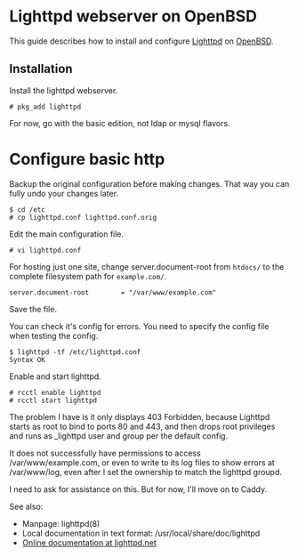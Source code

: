 # Lighttpd webserver on OpenBSD

This guide describes how to install and configure
[Lighttpd](https://lighttpd.net) on [OpenBSD](https://openbsd.org).


## Installation

Install the lighttpd webserver.

```
# pkg_add lighttpd
```

For now, go with the basic edition, not ldap or mysql flavors.


# Configure basic http

Backup the original configuration before making changes. That way you
can fully undo your changes later.

```
$ cd /etc
# cp lighttpd.conf lighttpd.conf.orig
```

Edit the main configuration file.

```
# vi lighttpd.conf
```

For hosting just one site, change server.document-root from `htdocs/`
to the complete filesystem path for `example.com/`.

```
server.document-root        = "/var/www/example.com"
```

Save the file.

You can check it's config for errors. You need to specify the config
file when testing the config.

```
$ lighttpd -tf /etc/lighttpd.conf
Syntax OK
```

Enable and start lighttpd.

```
# rcctl enable lighttpd
# rcctl start lighttpd
```


The problem I have is it only displays 403 Forbidden, because Lighttpd
starts as root to bind to ports 80 and 443, and then drops root
privileges and runs as _lighttpd user and group per the default config.

It does not successfully have permissions to access
/var/www/example.com, or even to write to its log files to show errors
at /var/www/log, even after I set the ownership to match the lighttpd
groupd.

I need to ask for assistance on this. But for now, I'll move on to
Caddy.


See also:
- Manpage: lighttpd(8)
- Local documentation in text format: /usr/local/share/doc/lighttpd
- [Online documentation at
lighttpd.net](https://redmine.lighttpd.net/projects/lighttpd/wiki)

